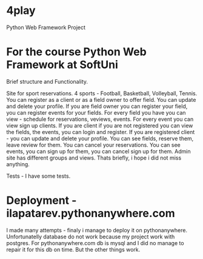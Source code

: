 # 4play
Python Web Framework Project
# For the course Python Web Framework at SoftUni

Brief structure and Functionality.

Site for sport reservations. 
4 sports - Football, Basketball, Volleyball, Tennis.
You can register as a client or as a field owner to offer field.
You can update and delete your profile. 
If you are field owner you can register your field, you can register events for your fields. For every field you have you can view  - schedule for reservations, veviews, events. 
For every event you can view sign up clients.
If you are client if you are not registered you can view the fields, the events, you can login and register.
If you are registered client - you can update and delete your profile. You can see fields, reserve them, leave review for them. 
You can cancel your reservations. You can see events, you can sign up for them, you can cancel sign up for them.
Admin site has different groups and views.
Thats briefly, i hope i did not miss anything.

Tests - I have some tests.

# Deployment - ilapatarev.pythonanywhere.com 
I made many attempts - finaly i manage to deploy it on pythonanywhere. Unfortunatelly database do not work because my project work with postgres. 
For pythonanywhere.com db is mysql and I did no manage to repair it for this db on time. But the other things work.  
